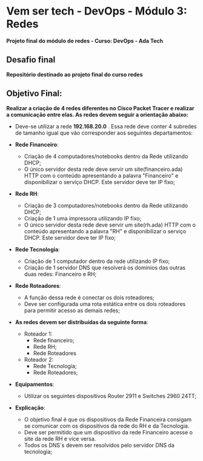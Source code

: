 # Vem ser tech - DevOps - Módulo 3: Redes
**Projeto final do módulo de redes - Curso: DevOps - Ada Tech**

## Desafio final
**Repositório destinado ao projeto final do curso redes**

## Objetivo Final:
**Realizar a criação de 4 redes diferentes no Cisco Packet Tracer e realizar a comunicação entre elas. As redes devem seguir a orientação abaixo:**

- Deve-se utilizar a rede **192.168.20.0** . Essa rede deve conter 4 subredes de tamanho igual que vão corresponder aos seguintes departamentos:

- **Rede Financeiro**:
  - Criação de 4 computadores/notebooks dentro da Rede utilizando DHCP;
  - O único servidor desta rede deve servir um site(financeiro.ada) HTTP com o conteúdo apresentando a palavra "Financeiro" e disponibilizar o serviço DHCP. Este servidor deve ter IP fixo;

- **Rede RH**:
  - Criação de 3 computadores/notebooks dentro da Rede utilizando DHCP;
  - Criação de 1 uma impressora utilizando IP fixo;
  - O único servidor desta rede deve servir um site(rh.ada) HTTP com o conteúdo apresentando a palavra "RH" e disponibilizar o serviço DHCP. Este servidor deve ter IP fixo;

- **Rede Tecnologia**:
  - Criação de 1 computador dentro da rede utilizando IP fixo;
  - Criação de 1 servidor DNS que resolverá os domínios das outras duas redes: Financeiro e RH; 

- **Rede Roteadores**:
  - A função dessa rede é conectar os dois roteadores;
  - Deve ser configurada uma rota estática entre os dois roteadores para permitir acesso as demais redes;

- **As redes devem ser distribuídas da seguinte forma**:    
  - Roteador 1:
      - Rede financeiro;
      - Rede RH;
      - Rede Roteadores
  - Roteador 2:
      - Rede Tecnologia;
      - Rede Roteadores;

- **Equipamentos**:    
  - Utilizar os seguintes dispositivos Router 2911 e Switches 2960 24TT;

- **Explicação**:
  - O objetivo final é que os dispositivos da Rede Financeira consigam se comunicar com os dispositivos da rede do RH e da Tecnologia.
  - Deve ser permitido que um dispositivo da rede Financeiro acesse o site da rede RH e vice versa.
  - Todos os DNS´s devem ser resolvidos pelo servidor DNS da tecnologia;
